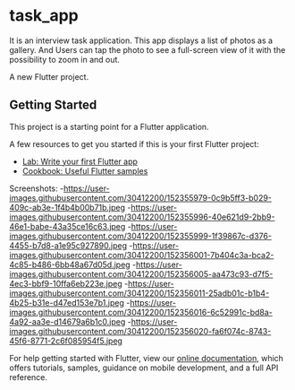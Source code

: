 # task_app
It is an interview task application. This app displays a list of photos as a gallery. 
And Users can tap the photo to see a full-screen view of it with the possibility to zoom in and out.



A new Flutter project.

## Getting Started

This project is a starting point for a Flutter application.

A few resources to get you started if this is your first Flutter project:

- [Lab: Write your first Flutter app](https://flutter.dev/docs/get-started/codelab)
- [Cookbook: Useful Flutter samples](https://flutter.dev/docs/cookbook)


Screenshots:
-https://user-images.githubusercontent.com/30412200/152355979-0c9b5ff3-b029-409c-ab3e-1f4b4b00b71b.jpeg
-https://user-images.githubusercontent.com/30412200/152355996-40e621d9-2bb9-46e1-babe-43a35ce16c63.jpeg
-https://user-images.githubusercontent.com/30412200/152355999-1f39867c-d376-4455-b7d8-a1e95c927890.jpeg
-https://user-images.githubusercontent.com/30412200/152356001-7b404c3a-bca2-4c85-b486-6bb48a67d05d.jpeg
-https://user-images.githubusercontent.com/30412200/152356005-aa473c93-d7f5-4ec3-bbf9-10ffa6eb223e.jpeg
-https://user-images.githubusercontent.com/30412200/152356011-25adb01c-b1b4-4b25-b31e-d47ed153e7b1.jpeg
-https://user-images.githubusercontent.com/30412200/152356016-6c52991c-bd8a-4a92-aa3e-d14679a6b1c0.jpeg
-https://user-images.githubusercontent.com/30412200/152356020-fa6f074c-8743-45f6-8771-2c6f085954f5.jpeg


For help getting started with Flutter, view our
[online documentation](https://flutter.dev/docs), which offers tutorials,
samples, guidance on mobile development, and a full API reference.


